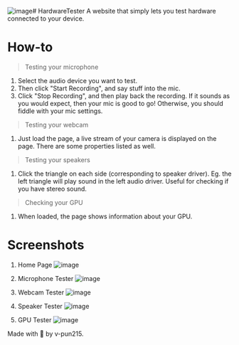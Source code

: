 ![image](https://github.com/user-attachments/assets/3e6ac997-1c72-445c-83fe-fe85a0acb831)# HardwareTester
A website that simply lets you test hardware connected to your device.

# How-to
> Testing your microphone
1. Select the audio device you want to test.
2. Then click "Start Recording", and say stuff into the mic.
3. Click "Stop Recording", and then play back the recording. If it sounds as you would expect, then your mic is good to go! Otherwise, you should fiddle with your mic settings.
> Testing your webcam
1. Just load the page, a live stream of your camera is displayed on the page. There are some properties listed as well.
> Testing your speakers
1. Click the triangle on each side (corresponding to speaker driver). Eg. the left triangle will play sound in the left audio driver. Useful for checking if you have stereo sound.
> Checking your GPU
1. When loaded, the page shows information about your GPU.

# Screenshots
1. Home Page
![image](https://github.com/user-attachments/assets/7fc38142-392d-4435-85f9-a9bb57987d7e)

2. Microphone Tester
![image](https://github.com/user-attachments/assets/70c641ce-c454-429f-b77f-c50e1a4be056)

3. Webcam Tester
![image](https://github.com/user-attachments/assets/d834fef5-c576-444b-862f-34b3c83169ca)

4. Speaker Tester
![image](https://github.com/user-attachments/assets/ea824be8-386f-428b-8f90-c6e7fa914d3d)

5. GPU Tester
![image](https://github.com/user-attachments/assets/5d33c8a2-5132-4aa7-8b42-0f5e8fb583b8)


Made with 💚 by v-pun215.
